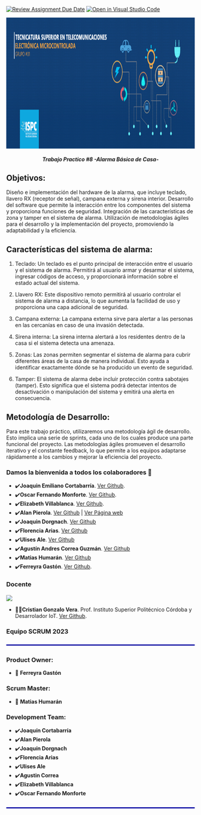 [![Review Assignment Due Date](https://classroom.github.com/assets/deadline-readme-button-24ddc0f5d75046c5622901739e7c5dd533143b0c8e959d652212380cedb1ea36.svg)](https://classroom.github.com/a/dN6byDQz)
[![Open in Visual Studio Code](https://classroom.github.com/assets/open-in-vscode-718a45dd9cf7e7f842a935f5ebbe5719a5e09af4491e668f4dbf3b35d5cca122.svg)](https://classroom.github.com/online_ide?assignment_repo_id=11029264&assignment_repo_type=AssignmentRepo)


<img src="Banners/banner_telecomv2.png" align="center" height="350">

<em> <h4 align="center"> 
Trabajo Practico #8 -Alarma Básica de Casa- 
</h4> </em>

## 	Objetivos:

Diseño e implementación del hardware de la alarma, que incluye teclado, llavero RX (receptor de señal), campana externa y sirena interior.
Desarrollo del software que permite la interacción entre los componentes del sistema y proporciona funciones de seguridad.
Integración de las características de zona y tamper en el sistema de alarma.
Utilización de metodologías ágiles para el desarrollo y la implementación del proyecto, promoviendo la adaptabilidad y la eficiencia.

## 	Características del sistema de alarma:

1.	Teclado: Un teclado es el punto principal de interacción entre el usuario y el sistema de alarma. Permitirá al usuario armar y desarmar el sistema, ingresar códigos de acceso, y proporcionará información sobre el estado actual del sistema.

2.	Llavero RX: Este dispositivo remoto permitirá al usuario controlar el sistema de alarma a distancia, lo que aumenta la facilidad de uso y proporciona una capa adicional de seguridad.

3.	Campana externa: La campana externa sirve para alertar a las personas en las cercanías en caso de una invasión detectada.

4.	Sirena interna: La sirena interna alertará a los residentes dentro de la casa si el sistema detecta una amenaza.

5.	Zonas: Las zonas permiten segmentar el sistema de alarma para cubrir diferentes áreas de la casa de manera individual. Esto ayuda a identificar exactamente dónde se ha producido un evento de seguridad.

6.	Tamper: El sistema de alarma debe incluir protección contra sabotajes (tamper). Esto significa que el sistema podrá detectar intentos de desactivación o manipulación del sistema y emitirá una alerta en consecuencia.


## 	Metodología de Desarrollo:

Para este trabajo práctico, utilizaremos una metodología ágil de desarrollo. Esto
implica una serie de sprints, cada uno de los cuales produce una parte funcional del
proyecto. Las metodologías ágiles promueven el desarrollo iterativo y el constante
feedback, lo que permite a los equipos adaptarse rápidamente a los cambios y
mejorar la eficiencia del proyecto.


### Damos la bienvenida a todos los colaboradores 💙
- ✔️**Joaquin Emiliano Cortabarría**.  [Ver Github](https://github.com/joacorta).
- ✔️**Oscar Fernando Monforte**.  [Ver Github](https://github.com/FMonforte).
- ✔️**Elizabeth Villablanca**.  [Ver Github](https://github.com/Mvillablancarodas).
- ✔️**Alan Pierola**.  [Ver Github](https://github.com/alancodigo) | [Ver Página web](https://alancodigo.github.io)
- ✔️**Joaquin Dorgnach**.  [Ver Github](https://github.com/Joaquinn31)
- ✔️**Florencia Arias**.  [Ver Github](https://github.com/cande2323)
- ✔️**Ulises Ale**.  [Ver Github](https://github.com/ulisesaale)
- ✔️**Agustín Andres Correa Guzmán**.  [Ver Github](https://github.com/Agustincorreag91https://github.com/)
- ✔️**Matias Humarán**.  [Ver Github](https://github.com/Malvatyan)
- ✔️**Ferreyra Gastón**.  [Ver Github](https://github.com/gastonloco).

### Docente
<img src="Banners/src/hr.png" align="center">

- 👨‍🏫**Cristian Gonzalo Vera**. Prof. Instituto Superior Politécnico Córdoba y Desarrolador IoT. [Ver Github](https://github.com/Gona79).


### Equipo SCRUM 2023
<img src="Banners/hr.png" align="center">


### Product Owner:

- 🏁 **Ferreyra Gastón**

### Scrum Master:

- 🏁 **Matias Humarán**

### Development Team:

- ✔️**Joaquín Cortabarría**
- ✔️**Alan Pierola**
- ✔️**Joaquín Dorgnach**
- ✔️**Florencia Arias**
- ✔️**Ulises Ale**
- ✔️**Agustin Correa**
- ✔️**Elizabeth Villablanca**
- ✔️**Oscar Fernando Monforte**
<img src="Banners/hr.png" align="center">
